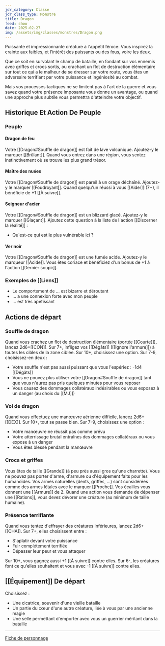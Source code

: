 ```yaml
---
jdr_category: Classe
jdr_class_type: Monstre
title: Dragon
feed: show
date: 2025-02-27
img: /assets/img/classes/monstres/Dragon.png
---
```


Puissante et impressionnante créature à l'appétit féroce. Vous inspirez la crainte aux faibles, et l'intérêt des puissants ou des fous, voire les deux.

Que ce soit en survolant le champ de bataille, en fondant sur vos ennemis avec griffes et crocs sortis, ou crachant un flot de destruction élémentaire sur tout ce qui a le malheur de se dresser sur votre route, vous êtes un adversaire terrifiant par votre puissance et ingéniosité au combat.

Mais vos prouesses tactiques ne se limitent pas à l'art de la guerre et vous savez quand votre présence imposante vous donne un avantage, ou quand une approche plus subtile vous permettra d'atteindre votre objectif.

## Historique Et Action De Peuple

### Peuple

#### Dragon de feu

Votre [[Dragon#Souffle de dragon]] est fait de lave volcanique. Ajoutez-y le marquer [[Brûlant]]. Quand vous entrez dans une région, vous sentez instinctivement où se trouve les plus grand trésor.

#### Maître des nuées

Votre [[Dragon#Souffle de dragon]] est pareil à un orage déchaîné. Ajoutez-y le marquer [[Foudroyant]]. Quand quelqu'un réussi à vous [[Aider]] (7+), il bénéficie de +1 [[À suivre]].

#### Seigneur d'acier

Votre [[Dragon#Souffle de dragon]] est un blizzard glacé. Ajoutez-y le marquer [[Glaçant]]. Ajoutez cette question à la liste de l'action [[Discerner la réalité]] :

- Qu'est-ce qui est le plus vulnérable ici ?

#### Ver noir

Votre [[Dragon#Souffle de dragon]] est une fumée acide. Ajoutez-y le marqueur [[Acide]]. Vous êtes coriace et bénéficiez d'un bonus de +1 à l'action [[Dernier soupir]].

### Exemples de [[Liens]]

- Le comportement de … est bizarre et déroutant
- … a une connexion forte avec mon peuple
- … est très apetissant

## Actions de départ

### Souffle de dragon

Quand vous crachez un flot de destruction élémentaire (portée [[Courte]]), lancez 2d6+[[CON]]. Sur 7+, infligez vos [[Dégâts]] ([[Ignore l'armure]]) à toutes les cibles de la zone ciblée. Sur 10+, choisissez une option. Sur 7-9, choisissez-en deux :

- Votre souffle n'est pas aussi puissant que vous l'espériez : -1d4 [[Dégâts]]
- Vous ne pouvez plus utiliser votre [[Dragon#Souffle de dragon]] tant que vous n'aurez pas pris quelques minutes pour vous reposer
- Vous causez des dommages collatéraux indésirables ou vous exposez à un danger (au choix du [[MJ]])

### Vol de dragon

Quand vous effectuez une manœuvre aérienne difficile, lancez 2d6+[[DEX]]. Sur 10+, tout se passe bien. Sur 7-9, choisissez une option :

- Votre manœuvre ne réussit pas comme prévu
- Votre atterrissage brutal entraînes des dommages collatéraux ou vous expose à un danger
- Vous êtes blessé pendant la manœuvre

### Crocs et griffes

Vous êtes de taille [[Grande]] (à peu près aussi gros qu'une charrette). Vous ne pouvez pas porter d'arme, d'armure ou d'équipement faits pour les humanoïdes. Vos armes naturelles (dents, griffes, …) sont considérées comme des armes létales avec le marquer [[Proche]]. Vos écailles vous donnent une [[Armure]] de 2. Quand une action vous demande de dépenser une [[Rations]], vous devez dévorer une créature (au minimum de taille humaine).

### Présence terrifiante

Quand vous tentez d'effrayer des créatures inférieures, lancez 2d6+[[CHA]]. Sur 7+, elles choisissent entre :

- S'aplatir devant votre puissance
- Fuir complétement terrifiée
- Dépasser leur peur et vous attaquer

Sur 10+, vous gagnez aussi +1 [[À suivre]] contre elles. Sur 6-, les créatures font ce qu'elles souhaitent et vous avec -1 [[À suivre]] contre elles.

## [[Équipement]] De départ

Choisissez :

- Une cicatrice, souvenir d'une vieille bataille
- Un partie du cœur d'une autre créature, liée à vous par une ancienne magie
- Une selle permettant d'emporter avec vous un guerrier méritant dans la bataille

---

[Fiche de personnage](dungeonWorld_Dragon.pdf)
